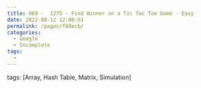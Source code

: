 ```yaml
---
title: 069 -  1275 - Find Winner on a Tic Tac Toe Game - Easy
date: 2022-08-12 12:06:51
permalink: /pages/f88ecb/
categories:
  - Google
  - Incomplete
tags:
  - 
---
```

tags: [Array, Hash Table, Matrix, Simulation]